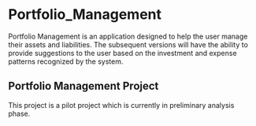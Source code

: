 # Portfolio_Management
  Portfolio Management is an application designed to help the user manage their assets and liabilities. The subsequent versions will have the ability to provide suggestions to the user based on the investment and expense patterns recognized by the system.
  
## Portfolio Management Project
   This project is a pilot project which is currently in preliminary analysis phase.


